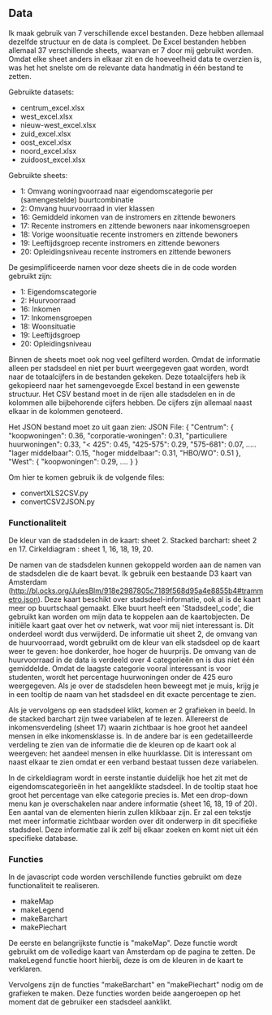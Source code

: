 ## Data
Ik maak gebruik van 7 verschillende excel bestanden. Deze hebben allemaal dezelfde structuur en de data is compleet. De Excel bestanden hebben allemaal 37 verschillende sheets, waarvan er 7 door mij gebruikt worden. Omdat elke sheet anders in elkaar zit en de hoeveelheid data te overzien is, was het het snelste om de relevante data handmatig in één bestand te zetten.

Gebruikte datasets:
- centrum_excel.xlsx
- west_excel.xlsx
- nieuw-west_excel.xlsx
- zuid_excel.xlsx
- oost_excel.xlsx
- noord_excel.xlsx
- zuidoost_excel.xlsx

Gebruikte sheets:
- 1: Omvang woningvoorraad naar eigendomscategorie per (samengestelde) buurtcombinatie
- 2: Omvang huurvoorraad in vier klassen
- 16: Gemiddeld inkomen van de instromers en zittende bewoners
- 17: Recente instromers en zittende bewoners naar inkomensgroepen
- 18: Vorige woonsituatie recente instromers en zittende bewoners
- 19: Leeftijdsgroep recente instromers en zittende bewoners
- 20: Opleidingsniveau recente instromers en zittende bewoners

De gesimplificeerde namen voor deze sheets die in de code worden gebruikt zijn:
- 1: Eigendomscategorie
- 2: Huurvoorraad
- 16: Inkomen
- 17: Inkomensgroepen
- 18: Woonsituatie
- 19: Leeftijdsgroep
- 20: Opleidingsniveau

Binnen de sheets moet ook nog veel gefilterd worden. Omdat de informatie alleen per stadsdeel en niet per buurt weergegeven gaat worden, wordt naar de totaalcijfers in de bestanden gekeken. Deze totaalcijfers heb ik gekopieerd naar het samengevoegde Excel bestand in een gewenste structuur. Het CSV bestand moet in de rijen alle stadsdelen en in de kolommen alle bijbehorende cijfers hebben. De cijfers zijn allemaal naast elkaar in de kolommen genoteerd.

Het JSON bestand moet zo uit gaan zien:
JSON File:
{
	"Centrum": {
		"koopwoningen": 0.36,
		"corporatie-woningen": 0.31,
		"particuliere huurwoningen": 0.33,
		"< 425": 0.45,
		"425-575": 0.29,
		"575-681": 0.07,
		.....
		"lager middelbaar": 0.15,
		"hoger middelbaar": 0.31,
		"HBO/WO": 0.51
	},
	"West": {
		"koopwoningen": 0.29,
    ....
  }
}

Om hier te komen gebruik ik de volgende files:
- convertXLS2CSV.py
- convertCSV2JSON.py

### Functionaliteit

De kleur van de stadsdelen in de kaart: sheet 2.
Stacked barchart: sheet 2 en 17.
Cirkeldiagram : sheet 1, 16, 18, 19, 20.

De namen van de stadsdelen kunnen gekoppeld worden aan de namen van de stadsdelen die de kaart bevat. Ik gebruik een bestaande D3 kaart van Amsterdam (http://bl.ocks.org/JulesBlm/918e2987805c7189f568d95a4e8855b4#trammetro.json). Deze kaart beschikt over stadsdeel-informatie, ook al is de kaart meer op buurtschaal gemaakt. Elke buurt heeft een 'Stadsdeel_code', die gebruikt kan worden om mijn data te koppelen aan de kaartobjecten. De initiële kaart gaat over het ov netwerk, wat voor mij niet interessant is. Dit onderdeel wordt dus verwijderd. De informatie uit sheet 2, de omvang van de huurvoorraad, wordt gebruikt om de kleur van elk stadsdeel op de kaart weer te geven: hoe donkerder, hoe hoger de huurprijs. De omvang van de huurvoorraad in de data is verdeeld over 4 categorieën en is dus niet één gemiddelde. Omdat de laagste categorie vooral interessant is voor studenten, wordt het percentage huurwoningen onder de 425 euro weergegeven. Als je over de stadsdelen heen beweegt met je muis, krijg je in een tooltip de naam van het stadsdeel en dit exacte percentage te zien.

Als je vervolgens op een stadsdeel klikt, komen er 2 grafieken in beeld. In de stacked barchart zijn twee variabelen af te lezen. Allereerst de inkomensverdeling (sheet 17) waarin zichtbaar is hoe groot het aandeel mensen in elke inkomensklasse is. In de andere bar is een gedetailleerde verdeling te zien van de informatie die de kleuren op de kaart ook al weergeven: het aandeel mensen in elke huurklasse. Dit is interessant om naast elkaar te zien omdat er een verband bestaat tussen deze variabelen.

In de cirkeldiagram wordt in eerste instantie duidelijk hoe het zit met de eigendomscategorieën in het aangeklikte stadsdeel. In de tooltip staat hoe groot het percentage van elke categorie precies is. Met een drop-down menu kan je overschakelen naar andere informatie (sheet 16, 18, 19 of 20). Een aantal van de elementen hierin zullen klikbaar zijn. Er zal een tekstje met meer informatie zichtbaar worden over dit onderwerp in dit specifieke stadsdeel. Deze informatie zal ik zelf bij elkaar zoeken en komt niet uit één specifieke database.

### Functies
In de javascript code worden verschillende functies gebruikt om deze functionaliteit te realiseren.

- makeMap
- makeLegend
- makeBarchart
- makePiechart

De eerste en belangrijkste functie is "makeMap". Deze functie wordt gebruikt om de volledige kaart van Amsterdam op de pagina te zetten. De makeLegend functie hoort hierbij, deze is om de kleuren in de kaart te verklaren.

Vervolgens zijn de functies "makeBarchart" en "makePiechart" nodig om de grafieken te maken. Deze functies worden beide aangeroepen op het moment dat de gebruiker een stadsdeel aanklikt.
